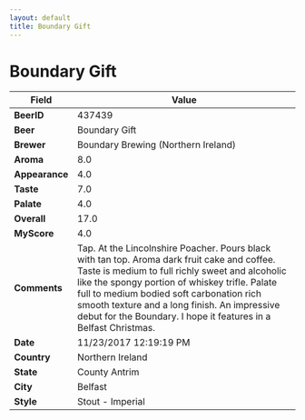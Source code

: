 ```yaml
---
layout: default
title: Boundary Gift
---
```


# Boundary Gift

| Field         | Value     |
|---------------|-----------|
| **BeerID** | 437439 |
| **Beer** | Boundary Gift |
| **Brewer** | Boundary Brewing (Northern Ireland) |
| **Aroma** | 8.0 |
| **Appearance** | 4.0 |
| **Taste** | 7.0 |
| **Palate** | 4.0 |
| **Overall** | 17.0 |
| **MyScore** | 4.0 |
| **Comments** | Tap. At the Lincolnshire Poacher. Pours black with tan top. Aroma dark fruit cake and coffee. Taste is medium to full richly sweet and alcoholic like the spongy portion of whiskey trifle. Palate full to medium bodied soft carbonation rich smooth texture and a long finish. An impressive debut for the Boundary. I hope it features in a Belfast Christmas. |
| **Date** | 11/23/2017 12:19:19 PM |
| **Country** | Northern Ireland |
| **State** | County Antrim |
| **City** | Belfast |
| **Style** | Stout - Imperial |
